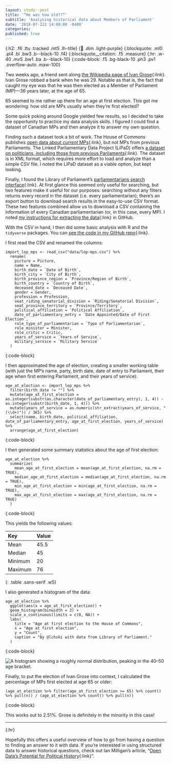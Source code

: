 ```yaml
---
layout: study--post
title: '“He was how old??”'
subtitle: 'Analysing historical data about Members of Parliament'
date: '2018-07-222 14:00:00 -0400'
categories:
published: true
---
```


{:h2: .f6 .ttu .tracked .mt5 .lh-title}
{:link: .dim .light-purple}
{:blockquote: .ml0 .pl4 .bl .bw3 .b--black-10 .f4}
{:blockquote__citation: .f5 .measure}
{:hr: .w-40 .mv5 .bw1 .ba .b--black-10}
{:code-block: .f5 .bg-black-10 .ph3 .pv1 .overflow-auto .maw-100}

Two weeks ago, a friend sent along [the Wikipedia page of Ivan Grose](https://en.wikipedia.org/wiki/Ivan_Grose){:link}. Ivan Grose robbed a bank when he was 29. Notable as that is, the fact that caught my eye was that he was then elected as a Member of Parliament (MP)—36 years later, at the age of 65.

65 seemed to me rather up there for an age at first election. This got me wondering: how old are MPs usually when they’re first elected?

Some quick poking around Google yielded few results, so I decided to take the opportunity to practice my data analysis skills. I figured I could find a dataset of Canadian MPs and then analyze it to answer my own question.

Finding such a dataset took a bit of work. The House of Commons publishes [open data about *current* MPs](https://www.ourcommons.ca/en/open-data){:link}, but not MPs from previous Parliaments. The Linked Parliamentary Data Project (LiPaD) offers [a dataset on politicians, including those from previous Parliaments](https://www.lipad.ca/data/){:link}. The dataset is in XML format, which requires more effort to load and analyze than a simple CSV file. I noted the LiPaD dataset as a viable option, but kept looking.

Finally, I found the Library of Parliament’s [parliamentarians search interface](https://lop.parl.ca/sites/ParlInfo/default/en_CA/People/parliamentarians){:link}. At first glance this seemed only useful for searching, but two features make it useful for our purposes: searching without any filters returns every record in the dataset (i.e. every parliamentarian); there’s an export button to download search results in the easy-to-use CSV format. These two features combined allow us to download a CSV containing the information of every Canadian parliamentarian (or, in this case, every MP). I noted [my instructions for extracting the data](https://github.com/lchski/mps-analysis#appendix-extracting-the-data-from-parlinfo){:link} in GitHub.

With the CSV in hand, I then did some basic analysis with R and the `tidyverse` packages. You can [see the code in my GitHub repo](https://github.com/lchski/mps-analysis){:link}.

I first read the CSV and renamed the columns:

```
import_lop_mps <- read_csv("data/lop-mps.csv") %>%
  rename(
    picture = Picture,
    name = Name,
    birth_date = `Date of Birth`,
    birth_city = `City of Birth`,
    birth_province_region = `Province/Region of Birth`,
    birth_country = `Country of Birth`,
    deceased_date = `Deceased Date`,
    gender = Gender,
    profession = Profession,
    seat_riding_senatorial_division = `Riding/Senatorial Division`,
    seat_province_territory = `Province/Territory`,
    political_affiliation = `Political Affiliation`,
    date_of_parliamentary_entry = `Date Appointed/Date of First Election`,
    role_type_of_parliamentarian = `Type of Parliamentarian`,
    role_minister = Minister,
    role_critic = Critic,
    years_of_service = `Years of Service`,
    military_service = `Military Service`
  )
```
{:code-block}

I then approximated the age of election, creating a smaller working table (with just the MP’s name, party, birth date, date of entry to Parliament, their age when first entering Parliament, and their years of service):

```
age_at_election <- import_lop_mps %>%
  filter(birth_date != "") %>%
  mutate(age_at_first_election = as.integer(substr(as.character(date_of_parliamentary_entry), 1, 4)) - as.integer(substr(birth_date, 1, 4))) %>%
  mutate(years_of_service = as.numeric(str_extract(years_of_service, "(\\d+)")) / 365) %>%
  select(name, birth_date, political_affiliation, date_of_parliamentary_entry, age_at_first_election, years_of_service) %>%
  arrange(age_at_first_election)
```
{:code-block}

I then generated some summary statistics about the age of first election:

```
age_at_election %>%
  summarize(
    mean_age_at_first_election = mean(age_at_first_election, na.rm = TRUE),
    median_age_at_first_election = median(age_at_first_election, na.rm = TRUE),
    min_age_at_first_election = min(age_at_first_election, na.rm = TRUE),
    max_age_at_first_election = max(age_at_first_election, na.rm = TRUE)
  )
```
{:code-block}

This yields the following values:

| Key | Value |
|:--|:--|
| Mean | 45.5 |
| Median | 45 |
| Minimum | 20 |
| Maximum | 76 |
{: .table .sans-serif .w5}

I also generated a histogram of the data:

```
age_at_election %>%
  ggplot(aes(x = age_at_first_election)) +
  geom_histogram(binwidth = 2) +
  scale_x_continuous(limits = c(0, NA)) +
  labs(
    title = "Age at first election to the House of Commons",
    x = "Age at first election",
    y = "Count",
    caption = "By @lchski with data from Library of Parliament."
  )
```
{:code-block}

<img src="/assets/img/posts/mp-analysis/age_at_first_election.png" alt="A histogram showing a roughly normal distribution, peaking in the 40–50 age bracket.">

Finally, to put the election of Ivan Grose into context, I calculated the percentage of MPs first elected at age 65 or older:

```
(age_at_election %>% filter(age_at_first_election >= 65) %>% count() %>% pull(n)) / (age_at_election %>% count() %>% pull(n))
```
{:code-block}

This works out to 2.51%. Grose is definitely in the minority in this case!

***
{:hr}

Hopefully this offers a useful overview of how to go from having a question to finding an answer to it with data. If you’re interested in using structured data to answer historical questions, check out Ian Milligan’s article, “[Open Data’s Potential for Political History](http://www.revparl.ca/english/issue.asp?param=221&art=1621){:link}”.
